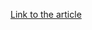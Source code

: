 [Link to the article](https://securityintelligence.com/posts/new-ze-loader-targets-online-banking/)
